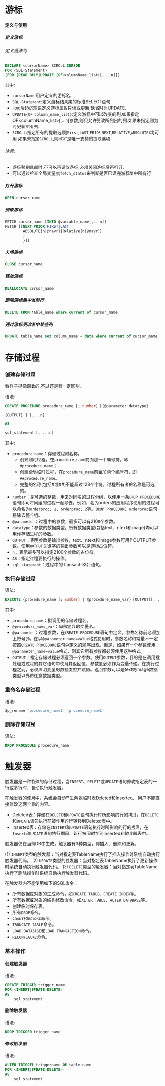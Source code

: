 # 游标
#### 定义与使用
##### 定义游标
###### 定义语法为
~~~sql
DECLARE <cursorName> SCROLL CURSOR
FOR <SQL-Statement>
[FOR [READ ONLY|UPDATE [OF<columnName_list>[,...n]]]
~~~
其中:
- `cursorName`:用户定义的游标名.
- `SQL-Statement`:定义游标结果集的标准SELECT语句
- `FOR`:后边的短语定义游标属性只读或更新,缺省时为UPDATE.
- `UPDATE{OF column_name_list}`:定义游标中可以改变的列.如果指定OF<columnName_list>[,...n]参数,则只允许更改所列出的列.如果未指定则为可更新所有列.
- `SCROLL`:指定所有的提取选项(`First`,`LAST`,`PRIOR`,`NEXT`,`RELATIVE`,`ABSOLUTE`)均可用.如果未指定`SCROLL`,则`NEXT`是唯一支持的提取选项.
###### 注意:
- 游标移到尾部时,不可以再读取游标,必须关闭游标后再打开.
- 可以通过检查全局变量`@@fetch_status`来判断是否已读完游标集中所有行
##### 打开游标
```sql
OPEN cursor_name
```

##### 提取游标
```sql
FETCH cursor_name [INTO @variable_name[,...n]]
FETCH [[NEXT|PRIOR|FIRST|LAST|
		ABSOLUTE{n|@navr}|Relative{n|@navr}]
		|
		}]]
```
##### 关闭游标
```sql
CLOSE cursor_name
```
##### 释放游标
```sql
DEALLOCATE cursor_name
```
##### 删除游标集中当前行
```sql
DELETE FROM table_name where current of cursor_mame
```
##### 通过游标更改表中某些列
```sql
UPDATE table_name set column_name = data where current of cursor_mame
```


# 存储过程

### 创建存储过程
看样子挺像函数的,不过还是有一定区别.

语法:
```sql
CREATE PROCEDURE procedure_name [; number] [{@parameter datatype}

[OUTPUT] ] [,...n]

AS

sql_statement [, ...n]
```
其中:
- `procedure_name`：存储过程的名称。
	- 创建临时过程，在`procedure_name`前面加一个编号符，即`#procedure_name`；
	- 创建全局临时过程，在`procedure_name`前面加两个编号符，即`##procedure_name`。
	- 完整的名称(包括#或##)不能超过128个字符。过程所有者的名称是可选的。
- `number`：是可选的整数，用来对同名的过程分组，以便用一条`DROP PROCEDURE`语句即可将同组的过程一起除去。例如，名为orders的应用程序使用的过程可以命名为`orderproc; 1`、`orderproc; 2`等。`DROP PROCEDURE orderproc`语句将除去整个组。
- `@parameter`：过程中的参数，最多可以有2100个参数。
- `datatype`：参数的数据类型。所有数据类型(包括text、ntext和image)均可以用作存储过程的参数。
- `OUTPUT`：表明参数是输出参数，text、ntext和image参数可用作OUTPUT参数。使用`OUTPUT`关键字的输出参数可以是游标占位符。
- `n`：表示最多可以指定2100个参数的占位符。
- `AS`：指定过程要执行的操作。
- `sql_statement`：过程中的Transact-SQL语句。

### 执行存储过程
语法:
```sql
EXECUTE {procedure_name [; number] | @procedure_name_var} [OUTPUT][, ...n]
```
其中:
- `procedure_name`：拟调用的存储过程名。
- `@procedure_name_var`：局部定义的变量名。
- `@parameter`：过程参数，在`CREATE PROCEDURE`语句中定义。参数名称前必须加上符号@。在以`@parameter_name=value`格式使用时，参数名称和常量不一定按照`CREATE PROCEDURE`语句中定义的顺序出现。但是，如果有一个参数使用`@parameter_name=value`格式，则其它所有参数都必须使用这种格式。
- `OUTPUT`：指定存储过程必须返回一个参数。使用`OUTPUT`参数，目的是在调用批处理或过程的其它语句中使用其返回值，参数值必须作为变量传递。在执行过程之前，必须声明变量的数据类型并赋值。返回参数可以是text或image数据类型以外的任意数据类型。

### 重命名存储过程
语法:
```sql
Sp_rename 'procedure_name1','procedure_name2'
```

### 删除存储过程
语法:
```sql
DROP PROCEDURE procedure_name
```

# 触发器

触发器是一种特殊的存储过程，当`INSERT`、`DELETE`或`UPDATE`语句修改指定表的一行或多行时，自动执行触发器。

在触发器的使用中，系统会自动产生两张临时表Deleted和Inserted。
用户不能直接修改这两个表的内容。

- Deleted表：存储在`DELETE`和`UPDATE`语句执行时所影响的行的拷贝，在`DELETE`和`UPDATE`语句执行前被作用的行转移到Deleted表中。
- Inserted表：存储在`INSTERT`和`UPDATE`语句执行时所影响的行的拷贝，在`Insert`和`UPDATE`语句执行期间，新行被同时加到Inserted和触发器表中。

触发器仅在当前DB中生成，触发器有3种类型，即插入、删除和更新。

(1) `INSERT`类型的触发器：当对指定表TableName执行了插入操作时系统自动执行触发器代码。
(2) `UPDATE`类型的触发器：当对指定表TableName执行了更新操作时系统自动执行触发器代码。
(3) `DELETE`类型的触发器：当对指定表TableName执行了删除操作时系统自动执行触发器代码。

在触发器内不能使用如下的SQL命令：
- 所有数据库对象的生成命令，如`CREATE TABLE`、`CREATE INDEX`等。
- 所有数据库对象的结构修改命令，如`ALTER TABLE`、`ALTER DATABASE`等。
- 创建临时保存表。
- 所有`DROP`命令。
- `GRANT`和`REVOKE`命令。
- `TRUNCATE TABLE`命令。
- `LOAD DATABASE`和`LOAD TRANSACTION`命令。
- `RECONFIGURE`命令。
### 基本操作
#### 创建触发器
语法:
~~~sql
CREATE TRIGGER trigger_name
FOR <INSERT|UPDATE|DELETE>
AS
	sql_statement
~~~

#### 删除触发器
语法:
~~~sql
DROP TRIGGER trigger_name
~~~

#### 修改触发器
语法:
~~~sql
ALTER TRIGGER triggername ON table_name
FOR <INSERT|UPDATE|DELETE>
AS 
	sql_statement
~~~



